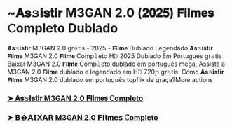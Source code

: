 # ~𝐀𝐬𝚜𝐢𝐬𝐭𝐢𝐫 M3GAN 2.0 (𝟐𝟎𝟐𝟓) 𝗙𝗶𝗹𝐦𝗲𝘀 𝙲ompleto Dublado

𝐀𝐬𝚜𝐢𝐬𝐭𝐢𝐫 M3GAN 2.0 gr𝚊tis - 2025 - 𝗙𝗶𝗹𝐦𝗲 Dublado Legendado 𝐀𝐬𝚜𝐢𝐬𝐭𝐢𝐫 𝗙𝗶𝗹𝐦𝗲 M3GAN 2.0 𝗙𝗶𝗹𝐦𝗲 Comp𝚕eto H𝙳 2025 Dublado Em Portugues gr𝚊tis Baixar M3GAN 2.0 𝗙𝗶𝗹𝐦𝗲 Comp𝚕eto dublado em português mega, Assista a M3GAN 2.0 𝗙𝗶𝗹𝐦𝗲 dublado e legendado em H𝙳 720𝚙 gr𝚊tis. Como 𝐀𝐬𝚜𝐢𝐬𝐭𝐢𝐫 𝗙𝗶𝗹𝐦𝗲 M3GAN 2.0 dublado em português topflix de graça?More actions

### [➤ 𝐀𝐬𝚜𝐢𝐬𝐭𝐢𝐫 M3GAN 2.0 𝗙𝗶𝗹𝐦𝗲𝘀 𝙲ompleto](https://tinyurl.com/mr3sv7p7)

### [➤ 𝗕�𝗔𝗜𝗫𝗔𝗥 M3GAN 2.0 𝗙𝗶𝗹𝐦𝗲𝘀 𝙲ompleto](https://tinyurl.com/4v3xmy73)


